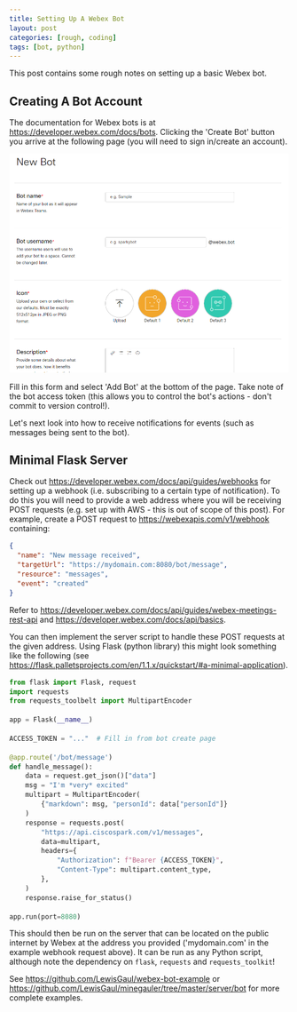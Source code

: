 ```yaml
---
title: Setting Up A Webex Bot
layout: post
categories: [rough, coding]
tags: [bot, python]
---
```



This post contains some rough notes on setting up a basic Webex bot.


## Creating A Bot Account

The documentation for Webex bots is at <https://developer.webex.com/docs/bots>. Clicking the 'Create Bot' button you arrive at the following page (you will need to sign in/create an account).

<img src="/assets/img/webex-bot-create.png" id="webex-bot-create" alt="Webex create bot page" />

Fill in this form and select 'Add Bot' at the bottom of the page. Take note of the bot access token (this allows you to control the bot's actions - don't commit to version control!).

Let's next look into how to receive notifications for events (such as messages being sent to the bot).


## Minimal Flask Server

Check out <https://developer.webex.com/docs/api/guides/webhooks> for setting up a webhook (i.e. subscribing to a certain type of notification). To do this you will need to provide a web address where you will be receiving POST requests (e.g. set up with AWS - this is out of scope of this post). For example, create a POST request to https://webexapis.com/v1/webhook containing:
```json
{
  "name": "New message received",
  "targetUrl": "https://mydomain.com:8080/bot/message",
  "resource": "messages",
  "event": "created"
}
```

Refer to <https://developer.webex.com/docs/api/guides/webex-meetings-rest-api> and <https://developer.webex.com/docs/api/basics>.

You can then implement the server script to handle these POST requests at the given address. Using Flask (python library) this might look something like the following (see <https://flask.palletsprojects.com/en/1.1.x/quickstart/#a-minimal-application>).

```python
from flask import Flask, request
import requests
from requests_toolbelt import MultipartEncoder

app = Flask(__name__)

ACCESS_TOKEN = "..."  # Fill in from bot create page

@app.route('/bot/message')
def handle_message():
    data = request.get_json()["data"]
    msg = "I'm *very* excited"
    multipart = MultipartEncoder(
        {"markdown": msg, "personId": data["personId"]}
    )
    response = requests.post(
        "https://api.ciscospark.com/v1/messages",
        data=multipart,
        headers={
            "Authorization": f"Bearer {ACCESS_TOKEN}",
            "Content-Type": multipart.content_type,
        },
    )
    response.raise_for_status()

app.run(port=8080)
```

This should then be run on the server that can be located on the public internet by Webex at the address you provided ('mydomain.com' in the example webhook request above). It can be run as any Python script, although note the dependency on `flask`, `requests` and `requests_toolkit`!

See <https://github.com/LewisGaul/webex-bot-example> or <https://github.com/LewisGaul/minegauler/tree/master/server/bot> for more complete examples.
